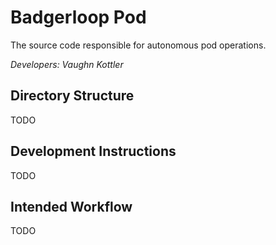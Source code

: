 # Badgerloop Pod

The source code responsible for autonomous pod operations.

*Developers: Vaughn Kottler*

## Directory Structure

TODO

## Development Instructions

TODO

## Intended Workflow

TODO
